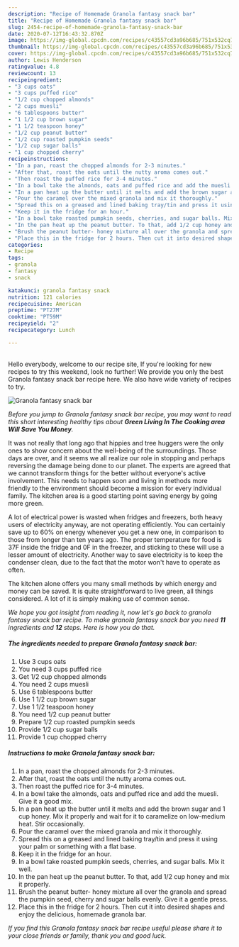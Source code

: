 ```yaml
---
description: "Recipe of Homemade Granola fantasy snack bar"
title: "Recipe of Homemade Granola fantasy snack bar"
slug: 2454-recipe-of-homemade-granola-fantasy-snack-bar
date: 2020-07-12T16:43:32.870Z
image: https://img-global.cpcdn.com/recipes/c43557cd3a96b685/751x532cq70/granola-fantasy-snack-bar-recipe-main-photo.jpg
thumbnail: https://img-global.cpcdn.com/recipes/c43557cd3a96b685/751x532cq70/granola-fantasy-snack-bar-recipe-main-photo.jpg
cover: https://img-global.cpcdn.com/recipes/c43557cd3a96b685/751x532cq70/granola-fantasy-snack-bar-recipe-main-photo.jpg
author: Lewis Henderson
ratingvalue: 4.8
reviewcount: 13
recipeingredient:
- "3 cups oats"
- "3 cups puffed rice"
- "1/2 cup chopped almonds"
- "2 cups muesli"
- "6 tablespoons butter"
- "1 1/2 cup brown sugar"
- "1 1/2 teaspoon honey"
- "1/2 cup peanut butter"
- "1/2 cup roasted pumpkin seeds"
- "1/2 cup sugar balls"
- "1 cup chopped cherry"
recipeinstructions:
- "In a pan, roast the chopped almonds for 2-3 minutes."
- "After that, roast the oats until the nutty aroma comes out."
- "Then roast the puffed rice for 3-4 minutes."
- "In a bowl take the almonds, oats and puffed rice and add the muesli. Give it a good mix."
- "In a pan heat up the butter until it melts and add the brown sugar and 1 cup honey. Mix it properly and wait for it to caramelize on low-medium heat. Stir occasionally."
- "Pour the caramel over the mixed granola and mix it thoroughly."
- "Spread this on a greased and lined baking tray/tin and press it using your palm or something with a flat base."
- "Keep it in the fridge for an hour."
- "In a bowl take roasted pumpkin seeds, cherries, and sugar balls. Mix it well."
- "In the pan heat up the peanut butter. To that, add 1/2 cup honey and mix it properly."
- "Brush the peanut butter- honey mixture all over the granola and spread the pumpkin seed, cherry and sugar balls evenly. Give it a gentle press."
- "Place this in the fridge for 2 hours. Then cut it into desired shapes and enjoy the delicious, homemade granola bar."
categories:
- Recipe
tags:
- granola
- fantasy
- snack

katakunci: granola fantasy snack 
nutrition: 121 calories
recipecuisine: American
preptime: "PT27M"
cooktime: "PT59M"
recipeyield: "2"
recipecategory: Lunch

---
```

<br>
Hello everybody, welcome to our recipe site, If you're looking for new recipes to try this weekend, look no further! We provide you only the best Granola fantasy snack bar recipe here. We also have wide variety of recipes to try.
<br>


![Granola fantasy snack bar](https://img-global.cpcdn.com/recipes/c43557cd3a96b685/751x532cq70/granola-fantasy-snack-bar-recipe-main-photo.jpg)

<i>Before you jump to Granola fantasy snack bar recipe, you may want to read this short interesting healthy tips about 
<strong>Green Living In The Cooking area Will Save You Money</strong>.</i>
</br>

It was not really that long ago that hippies and tree huggers were the only ones to show concern about the well-being of the surroundings. Those days are over, and it seems we all realize our role in stopping and perhaps reversing the damage being done to our planet. The experts are agreed that we cannot transform things for the better without everyone's active involvement. This needs to happen soon and living in methods more friendly to the environment should become a mission for every individual family. The kitchen area is a good starting point saving energy by going more green.

A lot of electrical power is wasted when fridges and freezers, both heavy users of electricity anyway, are not operating efficiently. You can certainly save up to 60% on energy whenever you get a new one, in comparison to those from longer than ten years ago. The proper temperature for food is 37F inside the fridge and 0F in the freezer, and sticking to these will use a lesser amount of electricity. Another way to save electricity is to keep the condenser clean, due to the fact that the motor won't have to operate as often.

The kitchen alone offers you many small methods by which energy and money can be saved. It is quite straightforward to live green, all things considered. A lot of it is simply making use of common sense.


<i>We hope you got insight from reading it, now let's go back to granola fantasy snack bar recipe. To make granola fantasy snack bar you need <strong>11</strong> ingredients and <strong>12</strong> steps. Here is how you do that.
</i>

##### The ingredients needed to prepare Granola fantasy snack bar:

1. Use 3 cups oats
1. You need 3 cups puffed rice
1. Get 1/2 cup chopped almonds
1. You need 2 cups muesli
1. Use 6 tablespoons butter
1. Use 1 1/2 cup brown sugar
1. Use 1 1/2 teaspoon honey
1. You need 1/2 cup peanut butter
1. Prepare 1/2 cup roasted pumpkin seeds
1. Provide 1/2 cup sugar balls
1. Provide 1 cup chopped cherry


##### Instructions to make Granola fantasy snack bar:

1. In a pan, roast the chopped almonds for 2-3 minutes.
1. After that, roast the oats until the nutty aroma comes out.
1. Then roast the puffed rice for 3-4 minutes.
1. In a bowl take the almonds, oats and puffed rice and add the muesli. Give it a good mix.
1. In a pan heat up the butter until it melts and add the brown sugar and 1 cup honey. Mix it properly and wait for it to caramelize on low-medium heat. Stir occasionally.
1. Pour the caramel over the mixed granola and mix it thoroughly.
1. Spread this on a greased and lined baking tray/tin and press it using your palm or something with a flat base.
1. Keep it in the fridge for an hour.
1. In a bowl take roasted pumpkin seeds, cherries, and sugar balls. Mix it well.
1. In the pan heat up the peanut butter. To that, add 1/2 cup honey and mix it properly.
1. Brush the peanut butter- honey mixture all over the granola and spread the pumpkin seed, cherry and sugar balls evenly. Give it a gentle press.
1. Place this in the fridge for 2 hours. Then cut it into desired shapes and enjoy the delicious, homemade granola bar.


<i>If you find this Granola fantasy snack bar recipe useful please share it to your close friends or family, thank you and good luck.</i>
